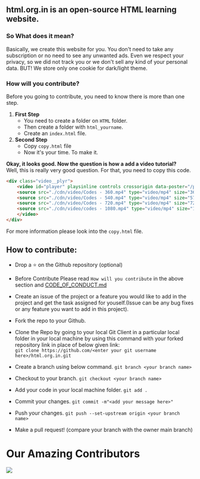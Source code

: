 ## html.org.in is an open-source HTML learning website.
### So What does it mean?
Basically, we create this website for you. You don't need to take any subscription or no need to see any unwanted ads. Even we respect your privacy, so we did not track you or we don't sell any kind of your personal data. BUT! We store only one cookie for dark/light theme.

### How will you contribute?
Before you going to contribute, you need to know there is more than one step.
1. **First Step** 
    - You need to create a folder on `HTML` folder.
     - Then create a folder with `html_yourname`.
     - Create an `index.html` file.
2. **Second Step**
    - Copy `copy.html` file
    - Now it's your time. To make it.
  
**Okay, it looks good. Now the question is how a add a video tutorial?** <br>
Well, this is really very good question. For that, you need to copy this code.

```html
<div class="video__plyr">
    <video id="player" playsinline controls crossorigin data-poster="/path/to/poster.jpg">
    <source src="./cdn/video/Codes - 360.mp4" type="video/mp4" size="360" />
    <source src="./cdn/video/Codes - 540.mp4" type="video/mp4" size="576" />
    <source src="./cdn/video/Codes - 720.mp4" type="video/mp4" size="720" />
    <source src="./cdn/video/codes - 1080.mp4" type="video/mp4" size="1080" />
    </video>
</div>
```

For more information please look into the `copy.html` file.


## How to contribute:

- Drop a :star: on the Github repository (optional)<br/>

- Before Contribute Please read `How will you contribute` in the above section and [CODE_OF_CONDUCT.md](https://github.com/Diptenusarkar/html.org.in/blob/master/CODE_OF_CONDUCT.md)

- Create an issue of the project or a feature you would like to add in the project and get the task assigned for youself.(Issue can be any bug fixes or any feature you want to add in this project).

- Fork the repo to your Github.<br/>

- Clone the Repo by going to your local Git Client in a particular local folder in your local machine by using this command with your forked repository link in place of below given link: <br/>
  `git clone https://github.com/<enter your git username here>/html.org.in.git`
- Create a branch using below command.
  `git branch <your branch name>`
- Checkout to your branch.
  `git checkout <your branch name>`
- Add your code in your local machine folder.
  `git add . `
- Commit your changes.
  `git commit -m"<add your message here>"`
- Push your changes.
  `git push --set-upstream origin <your branch name>`

- Make a pull request! (compare your branch with the owner main branch)

# Our Amazing Contributors


<a href="https://github.com/Diptenusarkar/html.org.in/graphs/contributors">
  <img src="https://contrib.rocks/image?repo=Diptenusarkar/html.org.in&&max=817" />
</a>

